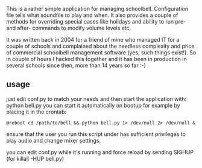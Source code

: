 This is a rather simple application for managing schoolbell.
Configuration file tells what soundfile to play and when. It also provides a couple of methods for overriding special
cases like holidays and ability to run pre- and after- commands to modify volume levels etc.

It was written back in 2004 for a friend of mine who managed IT for a couple of schools and complained
about the needless complexity and price of commercial schoolbell management software (yes, such things exist!). 
So in couple of hours I hacked this together and it has been in production in several schools since then, more than 14 years so far :-)


## usage

just edit conf.py to match your needs and then start the application with: python bell.py
you can start it automatically on bootup for example by placing it in the crontab:
```
@reboot cd /path/to/bell && python bell.py 1> /dev/null 2> /dev/null &
```

ensure that the user you run this script under has sufficient privileges to play audio and change mixer settings.

you can edit conf.py while it's running and force reload by sending SIGHUP (for killall -HUP bell.py)
